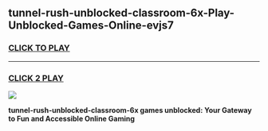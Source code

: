 
## tunnel-rush-unblocked-classroom-6x-Play-Unblocked-Games-Online-evjs7
<h3>
<a href="https://premium76.site?title=tunnel-rush-unblocked-classroom-6x&ref=25A">CLICK TO PLAY</a></h3>
<hr>

<h3>
<a href="https://premium76.site?title=tunnel-rush-unblocked-classroom-6x&ref=25A">CLICK 2 PLAY</a>
  
</h3>

<a href="https://premium76.site?title=tunnel-rush-unblocked-classroom-6x&ref=25A"><img src="https://clearcache.store/games.png"></a>


**tunnel-rush-unblocked-classroom-6x games unblocked: Your Gateway to Fun and Accessible Online Gaming**

